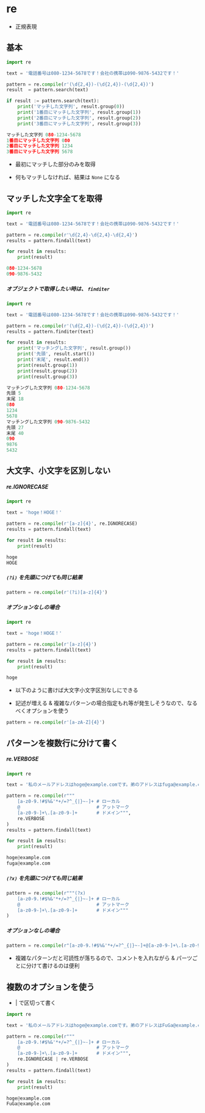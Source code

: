# re

- 正規表現

## 基本

```python
import re

text = '電話番号は080-1234-5678です！会社の携帯は090-9876-5432です！'

pattern = re.compile(r'(\d{2,4})-(\d{2,4})-(\d{2,4})')
result  = pattern.search(text)

if result := pattern.search(text):
    print('マッチした文字列', result.group(0))
    print('1番目にマッチした文字列', result.group(1))
    print('2番目にマッチした文字列', result.group(2))
    print('3番目にマッチした文字列', result.group(3))
```

```python
マッチした文字列 080-1234-5678
1番目にマッチした文字列 080
2番目にマッチした文字列 1234
3番目にマッチした文字列 5678
```

- 最初にマッチした部分のみを取得

- 何もマッチしなければ、結果は `None` になる

## マッチした文字全てを取得

```python
import re

text = '電話番号は080-1234-5678です！会社の携帯は090-9876-5432です！'

pattern = re.compile(r'\d{2,4}-\d{2,4}-\d{2,4}')
results = pattern.findall(text)

for result in results:
    print(result)
```

```python
080-1234-5678
090-9876-5432
```

##### オブジェクトで取得したい時は、 `finditer`

```python
import re

text = '電話番号は080-1234-5678です！会社の携帯は090-9876-5432です！'

pattern = re.compile(r'(\d{2,4})-(\d{2,4})-(\d{2,4})')
results = pattern.finditer(text)

for result in results:
    print('マッチングした文字列', result.group())
    print('先頭', result.start())
    print('末尾', result.end())
    print(result.group(1))
    print(result.group(2))
    print(result.group(3))
````

```python
マッチングした文字列 080-1234-5678
先頭 5
末尾 18
080
1234
5678
マッチングした文字列 090-9876-5432
先頭 27
末尾 40
090
9876
5432
```

## 大文字、小文字を区別しない

##### re.IGNORECASE

```python
import re

text = 'hoge！HOGE！'

pattern = re.compile(r'[a-z]{4}', re.IGNORECASE)
results = pattern.findall(text)

for result in results:
    print(result)
```

```python
hoge
HOGE
```

##### `(?i)` を先頭につけても同じ結果

```python
pattern = re.compile(r'(?i)[a-z]{4}')
```

##### オプションなしの場合

```python
import re

text = 'hoge！HOGE！'

pattern = re.compile(r'[a-z]{4}')
results = pattern.findall(text)

for result in results:
    print(result)
```

```python
hoge
```

- 以下のように書けば大文字小文字区別なしにできる

- 記述が増える & 複雑なパターンの場合指定もれ等が発生しそうなので、なるべくオプションを使う

```python
pattern = re.compile(r'[a-zA-Z]{4}')
```

## パターンを複数行に分けて書く

##### re.VERBOSE

```python
import re

text = '私のメールアドレスはhoge@example.comです。弟のアドレスはfuga@example.comです。'

pattern = re.compile(r"""
    [a-z0-9.!#$%&'*+/=?^_{|}~-]+ # ローカル
    @                            # アットマーク 
    [a-z0-9-]+\.[a-z0-9-]+       # ドメイン""",
    re.VERBOSE
)
results = pattern.findall(text)

for result in results:
    print(result)
```

```python
hoge@example.com
fuga@example.com
```

##### `(?x)` を先頭につけても同じ結果

```python
pattern = re.compile(r"""(?x)
    [a-z0-9.!#$%&'*+/=?^_{|}~-]+ # ローカル
    @                            # アットマーク 
    [a-z0-9-]+\.[a-z0-9-]+       # ドメイン"""
)
```

##### オプションなしの場合

```python
pattern = re.compile(r"[a-z0-9.!#$%&'*+/=?^_{|}~-]+@[a-z0-9-]+\.[a-z0-9-]+")
```

- 複雑なパターンだと可読性が落ちるので、コメントを入れながら & パーツごとに分けて書けるのは便利

## 複数のオプションを使う

- | で区切って書く

```python
import re

text = '私のメールアドレスはhoge@example.comです。弟のアドレスはFuGa@example.comです。'

pattern = re.compile(r"""
    [a-z0-9.!#$%&'*+/=?^_{|}~-]+ # ローカル
    @                            # アットマーク 
    [a-z0-9-]+\.[a-z0-9-]+       # ドメイン""",
    re.IGNORECASE | re.VERBOSE
)
results = pattern.findall(text)

for result in results:
    print(result)
```

```python
hoge@example.com
FuGa@example.com
```





